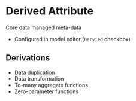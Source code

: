 # Derived Attribute

Core data managed meta-data

- Configured in model editor (`Dervied` checkbox)

## Derivations

- Data duplication
- Data transformation
- To-many aggregate functions
- Zero-parameter functions
